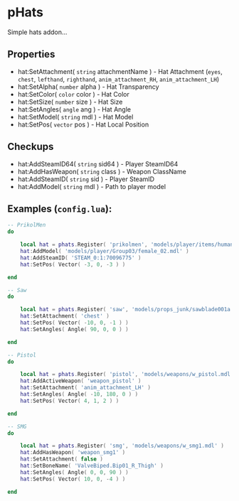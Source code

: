 # pHats
Simple hats addon...

## Properties
- hat:SetAttachment( `string` attachmentName ) - Hat Attachment (`eyes`, `chest`, `lefthand`, `righthand`, `anim_attachment_RH`, `anim_attachment_LH`)
- hat:SetAlpha( `number` alpha ) - Hat Transparency
- hat:SetColor( `color` color ) - Hat Color
- hat:SetSize( `number` size ) - Hat Size
- hat:SetAngles( `angle` ang ) - Hat Angle
- hat:SetModel( `string` mdl ) - Hat Model
- hat:SetPos( `vector` pos ) - Hat Local Position

## Checkups
- hat:AddSteamID64( `string` sid64 ) - Player SteamID64
- hat:AddHasWeapon( `string` class ) - Weapon ClassName
- hat:AddSteamID( `string` sid ) - Player SteamID
- hat:AddModel( `string` mdl ) - Path to player model

## Examples (`config.lua`):
```lua
-- PrikolMen
do

    local hat = phats.Register( 'prikolmen', 'models/player/items/humans/top_hat.mdl' )
    hat:AddModel( 'models/player/Group03/female_02.mdl' )
    hat:AddSteamID( 'STEAM_0:1:70096775' )
    hat:SetPos( Vector( -3, 0, -3 ) )

end

-- Saw
do

    local hat = phats.Register( 'saw', 'models/props_junk/sawblade001a.mdl' )
    hat:SetAttachment( 'chest' )
    hat:SetPos( Vector( -10, 0, -1 ) )
    hat:SetAngles( Angle( 90, 0, 0 ) )

end

-- Pistol
do

    local hat = phats.Register( 'pistol', 'models/weapons/w_pistol.mdl' )
    hat:AddActiveWeapon( 'weapon_pistol' )
    hat:SetAttachment( 'anim_attachment_LH' )
    hat:SetAngles( Angle( -10, 180, 0 ) )
    hat:SetPos( Vector( 4, 1, 2 ) )

end

-- SMG
do

    local hat = phats.Register( 'smg', 'models/weapons/w_smg1.mdl' )
    hat:AddHasWeapon( 'weapon_smg1' )
    hat:SetAttachment( false )
    hat:SetBoneName( 'ValveBiped.Bip01_R_Thigh' )
    hat:SetAngles( Angle( 0, 0, 90 ) )
    hat:SetPos( Vector( 10, 0, -4 ) )

end
```
